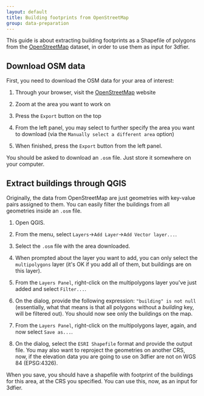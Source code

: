 ```yaml
---
layout: default
title: Building footprints from OpenStreetMap
group: data-preparation
---
```


This guide is about extracting building footprints as a Shapefile of polygons from the [OpenStreetMap](https://www.openstreetmap.org) dataset, in order to use them as input for 3dfier.

## Download OSM data 

First, you need to download the OSM data for your area of interest:

1. Through your browser, visit the [OpenStreetMap](https://www.openstreetmap.org) website

1. Zoom at the area you want to work on

1. Press the `Export` button on the top

1. From the left panel, you may select to further specify the area you want to download (via the `Manually select a different area` option)

1. When finished, press the `Export` button from the left panel.

You should be asked to download an `.osm` file. Just store it somewhere on your computer.

## Extract buildings through QGIS 

Originally, the data from OpenStreetMap are just geometries with key-value pairs assigned to them. You can easily filter the buildings from all geometries inside an `.osm` file.

1. Open QGIS.

1. From the menu, select `Layers`->`Add Layer`->`Add Vector layer...`.

1. Select the `.osm` file with the area downloaded.

1. When prompted about the layer you want to add, you can only select the `multipolygons` layer (it's OK if you add all of them, but buildings are on this layer).

1. From the `Layers Panel`, right-click on the multipolygons layer you've just added and select `Filter...`.

1. On the dialog, provide the following expression: `"building" is not null` (essentially, what that means is that all polygons without a _building_ key, will be filtered out). You should now see only the buildings on the map.

1. From the `Layers Panel`, right-click on the multipolygons layer, again, and now select `Save as...`.

1. On the dialog, select the `ESRI Shapefile` format and provide the output file. You may also want to reproject the geometries on another CRS, now, if the elevation data you are going to use on 3dfier are not on WGS 84 (EPSG:4326).

When you save, you should have a shapefile with footprint of the buildings for this area, at the CRS you specified. You can use this, now, as an input for 3dfier.